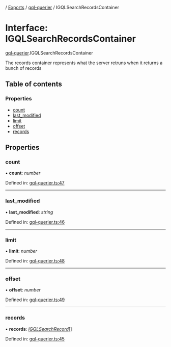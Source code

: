 [](../README.md) / [Exports](../modules.md) / [gql-querier](../modules/gql_querier.md) / IGQLSearchRecordsContainer

# Interface: IGQLSearchRecordsContainer

[gql-querier](../modules/gql_querier.md).IGQLSearchRecordsContainer

The records container represents what the server retruns
when it returns a bunch of records

## Table of contents

### Properties

- [count](gql_querier.igqlsearchrecordscontainer.md#count)
- [last\_modified](gql_querier.igqlsearchrecordscontainer.md#last_modified)
- [limit](gql_querier.igqlsearchrecordscontainer.md#limit)
- [offset](gql_querier.igqlsearchrecordscontainer.md#offset)
- [records](gql_querier.igqlsearchrecordscontainer.md#records)

## Properties

### count

• **count**: *number*

Defined in: [gql-querier.ts:47](https://github.com/onzag/itemize/blob/0e9b128c/gql-querier.ts#L47)

___

### last\_modified

• **last\_modified**: *string*

Defined in: [gql-querier.ts:46](https://github.com/onzag/itemize/blob/0e9b128c/gql-querier.ts#L46)

___

### limit

• **limit**: *number*

Defined in: [gql-querier.ts:48](https://github.com/onzag/itemize/blob/0e9b128c/gql-querier.ts#L48)

___

### offset

• **offset**: *number*

Defined in: [gql-querier.ts:49](https://github.com/onzag/itemize/blob/0e9b128c/gql-querier.ts#L49)

___

### records

• **records**: [*IGQLSearchRecord*](gql_querier.igqlsearchrecord.md)[]

Defined in: [gql-querier.ts:45](https://github.com/onzag/itemize/blob/0e9b128c/gql-querier.ts#L45)
